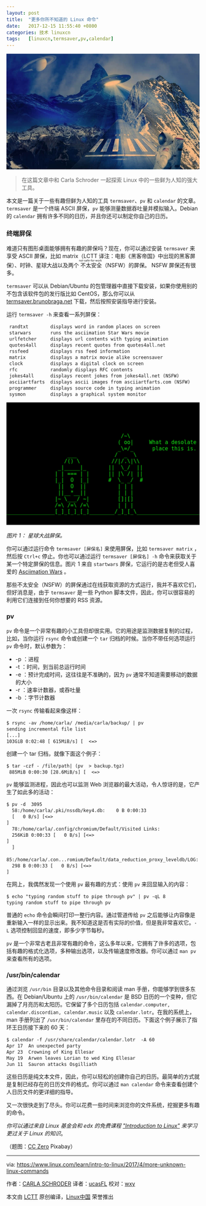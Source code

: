 ```yaml
---
layout: post
title:	"更多你所不知道的 Linux 命令"
date:	2017-12-15 11:55:40 +0800 
categories:	技术 linuxcn 
tags:	[linuxcn,termsaver,pv,calendar]
---
```



![unknown Linux commands](/Asserts/Images/album/201712/15/115543pk3buly2bie2k4qe.jpg "unknown Linux commands")



> 
> 在这篇文章中和 Carla Schroder 一起探索 Linux 中的一些鲜为人知的强大工具。
> 
> 
> 


本文是一篇关于一些有趣但鲜为人知的工具 `termsaver`、`pv` 和 `calendar` 的文章。`termsaver` 是一个终端 ASCII 屏保，`pv` 能够测量数据吞吐量并模拟输入。Debian 的 `calendar` 拥有许多不同的日历，并且你还可以制定你自己的日历。


### 终端屏保


难道只有图形桌面能够拥有有趣的屏保吗？现在，你可以通过安装 `termsaver` 来享受 ASCII 屏保，比如 matrix（LCTT 译注：电影《黑客帝国》中出现的黑客屏保）、时钟、星球大战以及两个<ruby> 不太安全 <rt>  not-safe-for-work </rt></ruby>（NSFW）的屏保。 NSFW 屏保还有很多。


`termsaver` 可以从 Debian/Ubuntu 的包管理器中直接下载安装，如果你使用别的不包含该软件包的发行版比如 CentOS，那么你可以从 [termsaver.brunobraga.net](http://termsaver.brunobraga.net/) 下载，然后按照安装指导进行安装。


运行 `termsaver -h` 来查看一系列屏保：



```
 randtxt        displays word in random places on screen
 starwars       runs the asciimation Star Wars movie
 urlfetcher     displays url contents with typing animation
 quotes4all     displays recent quotes from quotes4all.net
 rssfeed        displays rss feed information
 matrix         displays a matrix movie alike screensaver
 clock          displays a digital clock on screen
 rfc            randomly displays RFC contents
 jokes4all      displays recent jokes from jokes4all.net (NSFW)
 asciiartfarts  displays ascii images from asciiartfarts.com (NSFW)
 programmer     displays source code in typing animation
 sysmon         displays a graphical system monitor

```

![Linux commands](/Asserts/Images/album/201712/15/115543p0m0t7zhmukkht7m.png "Linux commands")


*图片 1： 星球大战屏保。*


你可以通过运行命令 `termsaver [屏保名]` 来使用屏保，比如 `termsaver matrix` ，然后按 `Ctrl+c` 停止。你也可以通过运行 `termsaver [屏保名] -h` 命令来获取关于某一个特定屏保的信息。图片 1 来自 `startwars` 屏保，它运行的是古老但受人喜爱的 [Asciimation Wars](http://www.asciimation.co.nz/) 。


那些不太安全（NSFW）的屏保通过在线获取资源的方式运行，我并不喜欢它们，但好消息是，由于 `termsaver` 是一些 Python 脚本文件，因此，你可以很容易的利用它们连接到任何你想要的 RSS 资源。


### pv


`pv` 命令是一个非常有趣的小工具但却很实用。它的用途是监测数据复制的过程，比如，当你运行 `rsync` 命令或创建一个 `tar` 归档的时候。当你不带任何选项运行 `pv` 命令时，默认参数为：


* -p ：进程
* -t ：时间，到当前总运行时间
* -e ：预计完成时间，这往往是不准确的，因为 `pv` 通常不知道需要移动的数据的大小
* -r ：速率计数器，或吞吐量
* -b ：字节计数器


一次 `rsync` 传输看起来像这样：



```
$ rsync -av /home/carla/ /media/carla/backup/ | pv 
sending incremental file list
[...]
103GiB 0:02:48 [ 615MiB/s] [  <=>

```

创建一个 tar 归档，就像下面这个例子：



```
$ tar -czf - /file/path| (pv  > backup.tgz)
 885MiB 0:00:30 [28.6MiB/s] [  <=>

```

`pv` 能够监测进程，因此也可以监测 Web 浏览器的最大活动，令人惊讶的是，它产生了如此多的活动：



```
$ pv -d  3095                                                                                                             
  58:/home/carla/.pki/nssdb/key4.db:    0 B 0:00:33 
  [   0 B/s] [<=>                                                                           ] 
  78:/home/carla/.config/chromium/Default/Visited Links:  
  256KiB 0:00:33 [   0 B/s] [<=>                                                      ] 
  ] 
  85:/home/carla/.con...romium/Default/data_reduction_proxy_leveldb/LOG:  
  298 B 0:00:33 [   0 B/s] [<=>                                       ] 

```

在网上，我偶然发现一个使用 `pv` 最有趣的方式：使用 `pv` 来回显输入的内容：



```
$ echo "typing random stuff to pipe through pv" | pv -qL 8
typing random stuff to pipe through pv

```

普通的 `echo` 命令会瞬间打印一整行内容。通过管道传给 `pv` 之后能够让内容像是重新输入一样的显示出来。我不知道这是否有实际的价值，但是我非常喜欢它。`-L` 选项控制回显的速度，即多少字节每秒。


`pv` 是一个非常古老且非常有趣的命令，这么多年以来，它拥有了许多的选项，包括有趣的格式化选项，多种输出选项，以及传输速度修改器。你可以通过 `man pv` 来查看所有的选项。


### /usr/bin/calendar


通过浏览 `/usr/bin` 目录以及其他命令目录和阅读 man 手册，你能够学到很多东西。在 Debian/Ubuntu 上的 `/usr/bin/calendar` 是 BSD 日历的一个变种，但它漏掉了月亮历和太阳历。它保留了多个日历包括 `calendar.computer, calendar.discordian, calendar.music` 以及 `calendar.lotr`。在我的系统上，man 手册列出了 `/usr/bin/calendar` 里存在的不同日历。下面这个例子展示了指环王日历接下来的 60 天：



```
$ calendar -f /usr/share/calendar/calendar.lotr  -A 60
Apr 17  An unexpected party
Apr 23  Crowning of King Ellesar
May 19  Arwen leaves Lorian to wed King Ellesar
Jun 11  Sauron attacks Osgilliath

```

这些日历是纯文本文件，因此，你可以轻松的创建你自己的日历。最简单的方式就是复制已经存在的日历文件的格式。你可以通过 `man calendar` 命令来查看创建个人日历文件的更详细的指导。


又一次很快走到了尽头。你可以花费一些时间来浏览你的文件系统，挖掘更多有趣的命令。


*你可以通过来自 Linux 基金会和 edx 的免费课程 ["Introduction to Linux"](https://training.linuxfoundation.org/linux-courses/system-administration-training/introduction-to-linux) 来学习更过关于 Linux 的知识*。


（题图：[CC Zero](https://www.linux.com/licenses/category/creative-commons-zero) Pixabay）




---


via: <https://www.linux.com/learn/intro-to-linux/2017/4/more-unknown-linux-commands>


作者：[CARLA SCHRODER](https://www.linux.com/users/cschroder) 译者：[ucasFL](https://github.com/ucasFL) 校对：[wxy](https://github.com/wxy)


本文由 [LCTT](https://github.com/LCTT/TranslateProject) 原创编译，[Linux中国](https://linux.cn/) 荣誉推出
